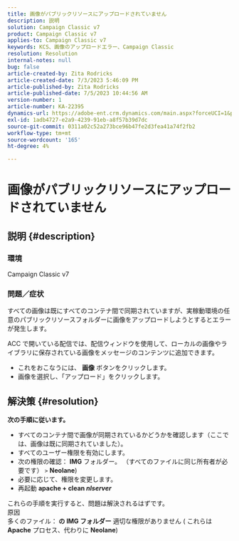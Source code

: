 ```yaml
---
title: 画像がパブリックリソースにアップロードされていません
description: 説明
solution: Campaign Classic v7
product: Campaign Classic v7
applies-to: Campaign Classic v7
keywords: KCS、画像のアップロードエラー、Campaign Classic
resolution: Resolution
internal-notes: null
bug: false
article-created-by: Zita Rodricks
article-created-date: 7/3/2023 5:46:09 PM
article-published-by: Zita Rodricks
article-published-date: 7/5/2023 10:44:56 AM
version-number: 1
article-number: KA-22395
dynamics-url: https://adobe-ent.crm.dynamics.com/main.aspx?forceUCI=1&pagetype=entityrecord&etn=knowledgearticle&id=ff97d978-c919-ee11-8f6e-6045bd006268
exl-id: 1adb4727-e2a9-4239-91eb-a8f57b39d7dc
source-git-commit: 0311a02c52a273bce96b47fe2d3fea41a74f2fb2
workflow-type: tm+mt
source-wordcount: '165'
ht-degree: 4%

---
```


# 画像がパブリックリソースにアップロードされていません

## 説明 {#description}


### <b>環境 </b>

Campaign Classic v7

### <b>問題／症状</b>

すべての画像は既にすべてのコンテナ間で同期されていますが、実稼動環境の任意のパブリックリソースフォルダーに画像をアップロードしようとするとエラーが発生します。

ACC で開いている配信では、配信ウィンドウを使用して、ローカルの画像やライブラリに保存されている画像をメッセージのコンテンツに追加できます。

- これをおこなうには、 <b>画像</b> ボタンをクリックします。
- 画像を選択し、「アップロード」をクリックします。



## 解決策 {#resolution}

<b>次の手順に従います。</b>
- すべてのコンテナ間で画像が同期されているかどうかを確認します（ここでは、画像は既に同期されていました）。
- すべてのユーザー権限を有効にします。
- 次の権限の確認： <b>IMG</b> フォルダー。 （すべてのファイルに同じ所有者が必要です） `>`  <b>Neolane</b>)
- 必要に応じて、権限を変更します。
- 再起動 <b>apache + clean *nlserver</b>*


これらの手順を実行すると、問題は解決されるはずです。
<br>原因 <br>
多くのファイル：<b> の </b><b>IMG フォルダー</b> 適切な権限がありません ( これらは <b>Apache</b> プロセス、代わりに <b>Neolane</b>)
